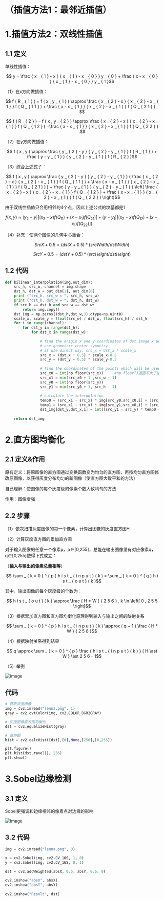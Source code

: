 # （插值方法1：最邻近插值）
# 1.插值方法2：双线性插值
## 1.1 定义
单线性插值：

$$ y = \frac { x _ { 1 } - x } { x _ { 1 } - x _ { 0 } } y _ { 0 } + \frac { x - x _ { 0 } } { x _ { 1 } - x _ { 0 } } y _ { 1 }$$

（1）在x方向做插值：

$$ f ( R _ { 1 } ) = f ( x , y _ { 1 } ) \approx \frac { x _ { 2 } - x } { x _ { 2 } - x _ { 1 } } f ( Q _ { 1 1 } ) + \frac { x - x _ { 1 } } { x _ { 2 } - x _ { 1 } } f ( Q _ { 2 1 } ) , $$

$$ f ( R _ { 2 } ) = f ( x , y _ { 2 } ) \approx \frac { x _ { 2 } - x } { x _ { 2 } - x _ { 1 } } f ( Q _ { 1 2 } ) +\frac { x - x _ { 1 } } { x _ { 2 } - x _ { 1 } } f ( Q _ { 2 2 } ) .$$

（2）在y方向做插值：

$$ f ( x , y ) \approx \frac { y _ { 2 } - y } { y _ { 2 } - y _ { 1 } } f ( R _ { 1 } ) + \frac { y - y _ { 1 } } { y _ { 2 } - y _ { 1 } } f ( R _ { 2 } )$$

（3）综合上述式子：

$$ f ( x , y ) \approx \frac { y _ { 2 } - y } { y _ { 2 } - y _ { 1 } } ( \frac { x _ { 2 } - x } { x _ { 2 } - x _ { 1 } } f ( Q _ { 1 1 } ) + \frac { x - x _ { 1 } } { x _ { 2 } - x _ { 1 } } f ( Q _ { 2 1 } ) ) + \frac { y - y _ { 1 } } { y _ { 2 } - y _ { 1 } } \left( \frac { x _ { 2 } - x } { x _ { 2 } - x _ { 1 } } f ( Q _ { 1 2 } ) + \frac { x - x _ { 1 } } { x _ { 2 } - x _ { 1 } } f ( Q _ { 2 2 } ) \right)$$

由于双线性插值只会用相邻的4个点，因此上述公式的坟墓都是1

$$ f ( x , y ) \approx ( { y _ { 2 } - y } ) [  ( { x _ { 2 } - x } ) f ( Q _ { 1 1 } ) + ( { x - x _ { 1 } } ) f ( Q _ { 2 1 } ) ] + ( { y - y _ { 1 } } ) \left[ ( { x _ { 2 } - x } ) f ( Q _ { 1 2 } ) + ( { x - x _ { 1 } } ) f ( Q _ { 2 2 } ) ] \right)$$

（4）补充：使两个图像的几何中心重合：

$$ S r c X + 0 . 5 = ( d s t X + 0 . 5 ) \ast ( s r c W i d t h / d s t W i d t h )$$

$$ S r c Y + 0 . 5 = ( d s t Y + 0 . 5 ) \ast ( s r c H e i g h t / d s t H e i g h t )$$

## 1.2 代码

```python
def bilinear_interpolation(img,out_dim):
    src_h, src_w, channel = img.shape
    dst_h, dst_w = out_dim[1], out_dim[0]
    print ("src_h, src_w = ", src_h, src_w)
    print ("dst_h, dst_w = ", dst_h, dst_w)
    if src_h == dst_h and src_w == dst_w:
        return img.copy()
    dst_img = np.zeros((dst_h,dst_w,3),dtype=np.uint8)
    scale_x, scale_y = float(src_w) / dst_w, float(src_h) / dst_h
    for i in range(channel):
        for dst_y in range(dst_h):
            for dst_x in range(dst_w):
 
                # find the origin x and y coordinates of dst image x and y
                # use geometric center symmetry
                # if use direct way, src_x = dst_x * scale_x
                src_x = (dst_x + 0.5) * scale_x-0.5
                src_y = (dst_y + 0.5) * scale_y-0.5
 
                # find the coordinates of the points which will be used to compute the interpolation
                src_x0 = int(np.floor(src_x))     #np.floor()返回不大于输入参数的最大整数。（向下取整）
                src_x1 = min(src_x0 + 1 ,src_w - 1)
                src_y0 = int(np.floor(src_y))
                src_y1 = min(src_y0 + 1, src_h - 1)
 
                # calculate the interpolation
                temp0 = (src_x1 - src_x) * img[src_y0,src_x0,i] + (src_x - src_x0) * img[src_y0,src_x1,i]
                temp1 = (src_x1 - src_x) * img[src_y1,src_x0,i] + (src_x - src_x0) * img[src_y1,src_x1,i]
                dst_img[dst_y,dst_x,i] = int((src_y1 - src_y) * temp0 + (src_y - src_y0) * temp1)
 
    return dst_img
```


# 2.直方图均衡化
## 2.1 定义&作用
原有定义：将原图像的直方图通过变换函数变为均匀的直方图，再按均匀直方图修改原图像，以获得灰度分布均匀的新图像（使直方图大致平和的方法）

自己理解：使图像的每个灰度级的像素个数大致均匀的方法

作用：图像增强
## 2.2 步骤

（1）依次扫描灰度图像的每一个像素，计算出图像的灰度直方图H

（2）计算灰度直方图的累加直方图

对于输入图像的任意一个像素p，p∈[0,255]，总能在输出图像里有对应像素q，q∈[0,255]使得下式成立：

（**输入与输出的像素总量相等**）

$$ \sum _ { k = 0 } ^ { p } h i s t _ { i n p u t } ( k ) = \sum _ { k = 0 } ^ { q } h i s t _ { o u t } ( k )$$

其中，输出图像的每个灰度级的个数为：

$$ h i s t _ { o u t } ( k ) \approx \frac { H * W } { 2 5 6 } , k \in \left[ 0 , 2 5 5 \right]$$

（3）根据累加直方图和直方图均衡化原理得到输入与输出之间的映射关系

$$ \sum _ { k = 0 } ^ { p } h i s t _ { i n p u t } ( k ) \approx ( q + 1 ) \frac { H * W } { 2 5 6 }$$

（4）根据映射关系得到结果

$$ q \approx \sum _ { k = 0 } ^ { p } \frac { h i s t _ { i n p u t } ( k ) } { H \ast W } \ast 2 5 6 - 1$$

（5）举例

![image](https://github.com/Jadeuniq/badou-ai-special-2024/assets/144694703/4b5a9750-0b64-4c5a-8145-ae0c3feac354)

## 代码
```python
# 获取灰度图像
img = cv2.imread("lenna.png", 1)
gray = cv2.cvtColor(img, cv2.COLOR_BGR2GRAY)

# 灰度图像直方图均衡化
dst = cv2.equalizeHist(gray)

# 直方图
hist = cv2.calcHist([dst],[0],None,[256],[0,256])

plt.figure()
plt.hist(dst.ravel(), 256)
plt.show()
```

# 3.Sobel边缘检测
## 3.1 定义

Sobel更强调和边缘相邻的像素点对边缘的影响

![image](https://github.com/Jadeuniq/badou-ai-special-2024/assets/144694703/30c4f173-8715-44ef-8e95-d5ec011ef964)

## 3.2 代码
```python
img = cv2.imread("lenna.png", 0)

x = cv2.Sobel(img, cv2.CV_16S, 1, 0)
y = cv2.Sobel(img, cv2.CV_16S, 0, 1)

dst = cv2.addWeighted(absX, 0.5, absY, 0.5, 0)
 
cv2.imshow("absX", absX)
cv2.imshow("absY", absY)
 
cv2.imshow("Result", dst)

```
